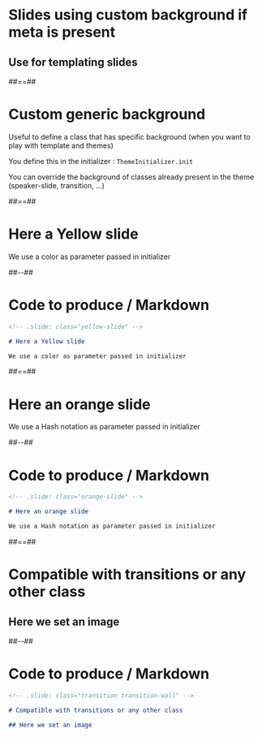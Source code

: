 <!-- .slide: class="transition" -->

# Slides using custom background if meta is present

## Use for templating slides

##==##

# Custom generic background

Useful to define a class that has specific background (when you want to play with template and themes)

You define this in the initializer : `ThemeInitializer.init`

You can override the background of classes already present in the theme (speaker-slide, transition, ...)

##==##

<!-- .slide: class="yellow-slide" -->

# Here a Yellow slide

We use a color as parameter passed in initializer

##--##

<!-- .slide: class="with-code" -->

# Code to produce / Markdown

```markdown
<!-- .slide: class="yellow-slide" -->

# Here a Yellow slide

We use a color as parameter passed in initializer
```

##==##

<!-- .slide: class="orange-slide" -->

# Here an orange slide

We use a Hash notation as parameter passed in initializer

##--##

<!-- .slide: class="with-code" -->

# Code to produce / Markdown

```markdown
<!-- .slide: class="orange-slide" -->

# Here an orange slide

We use a Hash notation as parameter passed in initializer
```

##==##

<!-- .slide: class="transition transition-wall" -->

# Compatible with transitions or any other class

## Here we set an image

##--##

<!-- .slide: class="with-code" -->

# Code to produce / Markdown

```markdown
<!-- .slide: class="transition transition-wall" -->

# Compatible with transitions or any other class

## Here we set an image
```
